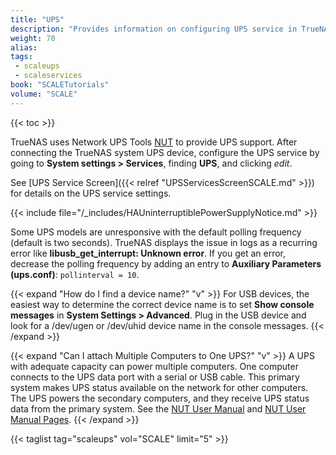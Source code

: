 ```yaml
---
title: "UPS"
description: "Provides information on configuring UPS service in TrueNAS SCALE."
weight: 70
alias: 
tags:
 - scaleups
 - scaleservices
book: "SCALETutorials"
volume: "SCALE"
---
```


{{< toc >}}

TrueNAS uses Network UPS Tools [NUT](https://networkupstools.org/) to provide UPS support.
After connecting the TrueNAS system UPS device, configure the UPS service by going to **System settings > Services**, finding **UPS**, and clicking <i class="material-icons" aria-hidden="true" title="Configure">edit</i>.

See [UPS Service Screen]({{< relref "UPSServicesScreenSCALE.md" >}}) for details on the UPS service settings.

{{< include file="/_includes/HAUninterruptiblePowerSupplyNotice.md" >}}

Some UPS models are unresponsive with the default polling frequency (default is two seconds).
TrueNAS displays the issue in logs as a recurring error like **libusb_get_interrupt: Unknown error**.
If you get an error, decrease the polling frequency by adding an entry to **Auxiliary Parameters (ups.conf)**: `pollinterval = 10`.

{{< expand "How do I find a device name?" "v" >}}
For USB devices, the easiest way to determine the correct device name is to set **Show console messages** in **System Settings > Advanced**.
Plug in the USB device and look for a <file>/dev/ugen</file> or <file>/dev/uhid</file> device name in the console messages.
{{< /expand >}}

{{< expand "Can I attach Multiple Computers to One UPS?" "v" >}}
A UPS with adequate capacity can power multiple computers.
One computer connects to the UPS data port with a serial or USB cable.
This primary system makes UPS status available on the network for other computers.
The UPS powers the secondary computers, and they receive UPS status data from the primary system.
See the [NUT User Manual](https://networkupstools.org/docs/user-manual.chunked/index.html) and [NUT User Manual Pages](https://networkupstools.org/docs/man/index.html#User_man).
{{< /expand >}}


{{< taglist tag="scaleups" vol="SCALE" limit="5" >}}
